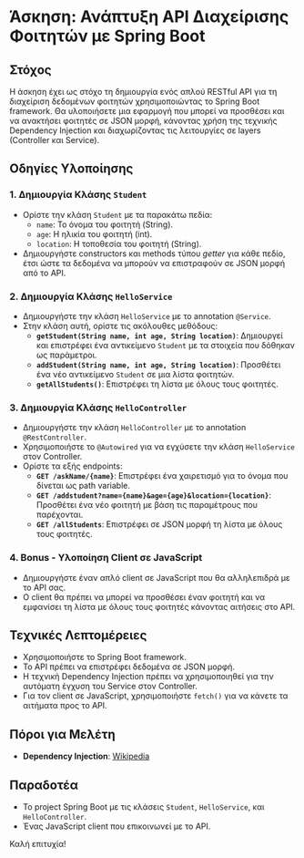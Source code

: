 # Άσκηση: Ανάπτυξη API Διαχείρισης Φοιτητών με Spring Boot

## Στόχος
Η άσκηση έχει ως στόχο τη δημιουργία ενός απλού RESTful API για τη διαχείριση δεδομένων φοιτητών χρησιμοποιώντας το Spring Boot framework. Θα υλοποιήσετε μια εφαρμογή που μπορεί να προσθέσει και να ανακτήσει φοιτητές σε JSON μορφή, κάνοντας χρήση της τεχνικής Dependency Injection και διαχωρίζοντας τις λειτουργίες σε layers (Controller και Service).

## Οδηγίες Υλοποίησης

### 1. Δημιουργία Κλάσης `Student`
   - Ορίστε την κλάση `Student` με τα παρακάτω πεδία:
     - `name`: Το όνομα του φοιτητή (String).
     - `age`: Η ηλικία του φοιτητή (int).
     - `location`: Η τοποθεσία του φοιτητή (String).
   - Δημιουργήστε constructors και methods τύπου *getter* για κάθε πεδίο, έτσι ώστε τα δεδομένα να μπορούν να επιστραφούν σε JSON μορφή από το API.

### 2. Δημιουργία Κλάσης `HelloService`
   - Δημιουργήστε την κλάση `HelloService` με το annotation `@Service`.
   - Στην κλάση αυτή, ορίστε τις ακόλουθες μεθόδους:
     - **`getStudent(String name, int age, String location)`**: Δημιουργεί και επιστρέφει ένα αντικείμενο `Student` με τα στοιχεία που δόθηκαν ως παράμετροι.
     - **`addStudent(String name, int age, String location)`**: Προσθέτει ένα νέο αντικείμενο `Student` σε μια λίστα φοιτητών.
     - **`getAllStudents()`**: Επιστρέφει τη λίστα με όλους τους φοιτητές.

### 3. Δημιουργία Κλάσης `HelloController`
   - Δημιουργήστε την κλάση `HelloController` με το annotation `@RestController`.
   - Χρησιμοποιήστε το `@Autowired` για να εγχύσετε την κλάση `HelloService` στον Controller.
   - Ορίστε τα εξής endpoints:
     - **`GET /askName/{name}`**: Επιστρέφει ένα χαιρετισμό για το όνομα που δίνεται ως path variable.
     - **`GET /addstudent?name={name}&age={age}&location={location}`**: Προσθέτει ένα νέο φοιτητή με βάση τις παραμέτρους που παρέχονται.
     - **`GET /allStudents`**: Επιστρέφει σε JSON μορφή τη λίστα με όλους τους φοιτητές.

### 4. Bonus - Υλοποίηση Client σε JavaScript
   - Δημιουργήστε έναν απλό client σε JavaScript που θα αλληλεπιδρά με το API σας.
   - Ο client θα πρέπει να μπορεί να προσθέσει έναν φοιτητή και να εμφανίσει τη λίστα με όλους τους φοιτητές κάνοντας αιτήσεις στο API.

## Τεχνικές Λεπτομέρειες
- Χρησιμοποιήστε το Spring Boot framework.
- Το API πρέπει να επιστρέφει δεδομένα σε JSON μορφή.
- Η τεχνική Dependency Injection πρέπει να χρησιμοποιηθεί για την αυτόματη έγχυση του Service στον Controller.
- Για τον client σε JavaScript, χρησιμοποιήστε `fetch()` για να κάνετε τα αιτήματα προς το API.

## Πόροι για Μελέτη
- **Dependency Injection**: [Wikipedia](https://en.wikipedia.org/wiki/Dependency_injection)

## Παραδοτέα
- Το project Spring Boot με τις κλάσεις `Student`, `HelloService`, και `HelloController`.
- Ένας JavaScript client που επικοινωνεί με το API.

Καλή επιτυχία!

